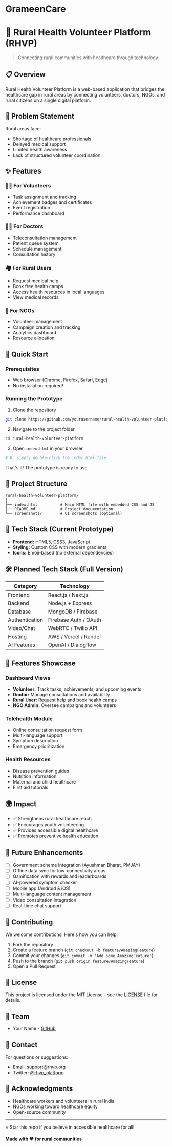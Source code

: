 #    GrameenCare

# 🌿 Rural Health Volunteer Platform (RHVP)

> Connecting rural communities with healthcare through technology

## 📋 Overview

Rural Health Volunteer Platform is a web-based application that bridges the healthcare gap in rural areas by connecting volunteers, doctors, NGOs, and rural citizens on a single digital platform.

## 🎯 Problem Statement

Rural areas face:
- Shortage of healthcare professionals
- Delayed medical support
- Limited health awareness
- Lack of structured volunteer coordination

## ✨ Features

### 👩‍⚕️ For Volunteers
- Task assignment and tracking
- Achievement badges and certificates
- Event registration
- Performance dashboard

### 👨‍⚕️ For Doctors
- Teleconsultation management
- Patient queue system
- Schedule management
- Consultation history

### 🏘️ For Rural Users
- Request medical help
- Book free health camps
- Access health resources in local languages
- View medical records

### 🏢 For NGOs
- Volunteer management
- Campaign creation and tracking
- Analytics dashboard
- Resource allocation

## 🚀 Quick Start

### Prerequisites
- Web browser (Chrome, Firefox, Safari, Edge)
- No installation required!

### Running the Prototype

1. Clone the repository
```bash
git clone https://github.com/yourusername/rural-health-volunteer-platform.git
```

2. Navigate to the project folder
```bash
cd rural-health-volunteer-platform
```

3. Open `index.html` in your browser
```bash
# Or simply double-click the index.html file
```

That's it! The prototype is ready to use.

## 📂 Project Structure

```
rural-health-volunteer-platform/
│
├── index.html          # Main HTML file with embedded CSS and JS
├── README.md           # Project documentation
└── screenshots/        # UI screenshots (optional)
```

## 🎨 Tech Stack (Current Prototype)

- **Frontend:** HTML5, CSS3, JavaScript
- **Styling:** Custom CSS with modern gradients
- **Icons:** Emoji-based (no external dependencies)

## 🛠️ Planned Tech Stack (Full Version)

| Category | Technology |
|----------|-----------|
| Frontend | React.js / Next.js |
| Backend | Node.js + Express |
| Database | MongoDB / Firebase |
| Authentication | Firebase Auth / OAuth |
| Video/Chat | WebRTC / Twilio API |
| Hosting | AWS / Vercel / Render |
| AI Features | OpenAI / Dialogflow |

## 📱 Features Showcase

### Dashboard Views
- **Volunteer:** Track tasks, achievements, and upcoming events
- **Doctor:** Manage consultations and availability
- **Rural User:** Request help and book health camps
- **NGO Admin:** Oversee campaigns and volunteers

### Telehealth Module
- Online consultation request form
- Multi-language support
- Symptom description
- Emergency prioritization

### Health Resources
- Disease prevention guides
- Nutrition information
- Maternal and child healthcare
- First aid tutorials

## 🌍 Impact

- ✅ Strengthens rural healthcare reach
- ✅ Encourages youth volunteering
- ✅ Provides accessible digital healthcare
- ✅ Promotes preventive health education

## 🔮 Future Enhancements

- [ ] Government scheme integration (Ayushman Bharat, PMJAY)
- [ ] Offline data sync for low-connectivity areas
- [ ] Gamification with rewards and leaderboards
- [ ] AI-powered symptom checker
- [ ] Mobile app (Android & iOS)
- [ ] Multi-language content management
- [ ] Video consultation integration
- [ ] Real-time chat support

## 🤝 Contributing

We welcome contributions! Here's how you can help:

1. Fork the repository
2. Create a feature branch (`git checkout -b feature/AmazingFeature`)
3. Commit your changes (`git commit -m 'Add some AmazingFeature'`)
4. Push to the branch (`git push origin feature/AmazingFeature`)
5. Open a Pull Request

## 📝 License

This project is licensed under the MIT License - see the [LICENSE](LICENSE) file for details.

## 👥 Team

- Your Name - [GitHub](https://github.com/yourusername)

## 📧 Contact

For questions or suggestions:
- Email: support@rhvp.org
- Twitter: [@rhvp_platform](https://twitter.com/rhvp_platform)

## 🙏 Acknowledgments

- Healthcare workers and volunteers in rural India
- NGOs working toward healthcare equity
- Open-source community

---

⭐ Star this repo if you believe in accessible healthcare for all!

**Made with ❤️ for rural communities**
